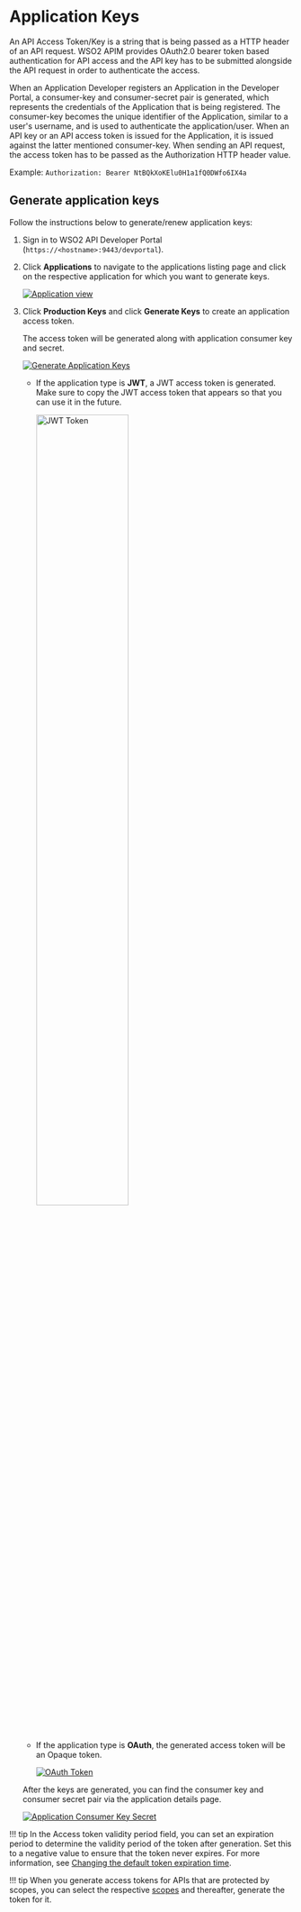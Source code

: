 # Application Keys

An API Access Token/Key is a string that is being passed as a HTTP header of an API request. WSO2 APIM provides OAuth2.0 
bearer token based authentication for API access and the API key has to be submitted alongside the API request in 
order to authenticate the access.

When an Application Developer registers an Application in the Developer Portal, a consumer-key 
and consumer-secret pair is generated, which represents the credentials of the Application that is 
being registered. The consumer-key becomes the unique identifier of the Application, similar to a user's username, and is used to authenticate the application/user. When an API key or an API access token is issued for the Application, it is issued against the latter mentioned consumer-key. When sending an API request, the access token has to be passed as the Authorization HTTP header value. 

Example:
`Authorization: Bearer NtBQkXoKElu0H1a1fQ0DWfo6IX4a`
 
## Generate application keys

Follow the instructions below to generate/renew application keys:

1.  Sign in to WSO2 API Developer Portal (`https://<hostname>:9443/devportal`).
            
2.  Click **Applications** to navigate to the applications listing page and click on the respective application for which you want to generate keys.

     [![Application view]({{base_path}}/assets/img/Learn/application-select.png)]({{base_path}}/assets/img/Learn/application-select.png)
 
3.  Click **Production Keys** and click **Generate Keys** to create an application access token. 

     The access token will be generated along with application consumer key and secret.

     [![Generate Application Keys]({{base_path}}/assets/img/Learn/application-key-generation.png)]({{base_path}}/assets/img/Learn/application-key-generation.png)
    
     - If the application type is **JWT**, a JWT access token is generated. Make sure to copy the JWT access token that appears so that you can use it in the future.

        <a href="{{base_path}}/assets/img/Learn/jwt-access-token.png" ><img src="{{base_path}}/assets/img/Learn/jwt-access-token.png" alt="JWT Token" 
          title="JWT Token" width="60%" /></a>
     
     -  If the application type is **OAuth**, the generated access token will be an Opaque token.
     
         [![OAuth Token]({{base_path}}/assets/img/Learn/oauth-access-token.png)]({{base_path}}/assets/img/Learn/oauth-access-token.png)
     
     After the keys are generated, you can find the consumer key and consumer secret pair via the application details page.
     
     [![Application Consumer Key Secret]({{base_path}}/assets/img/Learn/application-key-secret-view.png)]({{base_path}}/assets/img/Learn/application-key-secret-view.png)
     
!!! tip
    In the Access token validity period field, you can set an expiration period to determine the validity period of 
    the token after generation. Set this to a negative value to ensure that the token never expires. For more information, see [Changing the default token expiration time]({{base_path}}/Learn/ConsumeAPI/ManageApplication/GenerateKeys/ObtainAccessToken/changing-the-default-token-expiration-time/).

!!! tip
    When you generate access tokens for APIs that are protected by scopes, you can select the respective [scopes]({{base_path}}/Learn/APISecurity/OAuth2/OAuth2Scopes/fine-grained-access-control-with-oauth-scopes/) and thereafter, generate the token for it.

